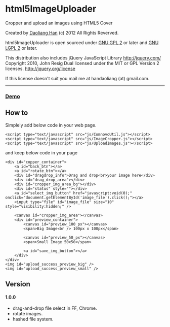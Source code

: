 html5ImageUploader
==========
Cropper and upload an images using HTML5 Cover

Created by [Daoliang Han](htt://www.handaoliang.com) (c) 2012 All Rights Reverved.

html5ImageUploader is open sourced under <a href="http://www.gnu.org/licenses/gpl-2.0.html">GNU GPL 2</a> or later and <a href="http://www.gnu.org/licenses/lgpl-2.1.html">GNU LGPL 2</a> or later.

This distribution also includes jQuery JavaScript Library
http://jquery.com/ Copyright 2010, John Resig Dual licensed under the MIT or GPL Version 2 licenses. http://jquery.org/license

If this license doesn't suit you mail me at handaoliang (at) gmail.com.

-------
### <a href="http://www.handaoliang.com/html5ImageUploader">Demo</a>

How to
------
Simplely add below code in your web page.

    <script type="text/javascript" src="js/ComnovoUtil.js"></script>
    <script type="text/javascript" src="js/ImageCropper.js"></script>
    <script type="text/javascript" src="js/UploadImages.js"></script>

and keep below code in your page

    <div id="copper_container">
        <a id="back_btn"></a>
        <a id="rotate_btn"></a>
        <div id="dragdrop_info">Drag and drop<br>your image here</div>
        <div id="drag_drop_area"></div>
        <div id="cropper_img_area_bg"></div>
        <div id="status" style=""></div>
        <a id="select_img_button" href="javascript:void(0);" onclick="document.getElementById('image_file').click();"></a>
        <input type="file" id="image_file" size="10" style="visibility:hidden;" />

        <canvas id="cropper_img_area"></canvas>
        <div id="preview_container">
            <canvas id="preview_100_px"></canvas>
            <span>Big Image<br /> 100px x 100px</span>

            <canvas id="preview_50_px"></canvas>
            <span>Small Image 50x50</span>

            <a id="save_img_button"></a>
        </div>
    </div>
    <img id="upload_success_preview_big" />
    <img id="upload_success_preview_small" />

Version
-------
#### 1.0.0
* drag-and-drop file select in FF, Chrome.
* rotate images.
* hashed file system.
